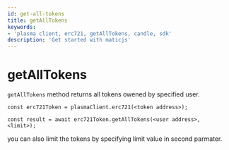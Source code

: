 ```yaml
---
id: get-all-tokens
title: getAllTokens
keywords: 
- 'plasma client, erc721, getAllTokens, candle, sdk'
description: 'Get started with maticjs'
---
```


# getAllTokens

`getAllTokens` method returns all tokens owened by specified user.

```
const erc721Token = plasmaClient.erc721(<token address>);

const result = await erc721Token.getAllTokens(<user address>, <limit>);

```

you can also limit the tokens by specifying limit value in second parmater.

